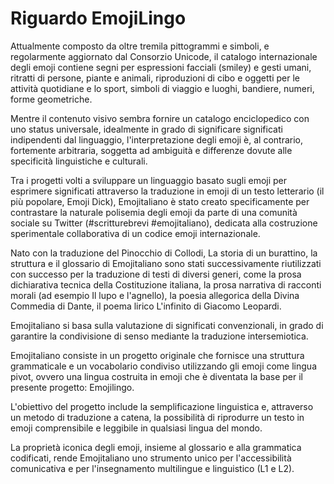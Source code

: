 # Riguardo EmojiLingo

Attualmente composto da oltre tremila pittogrammi e simboli, e regolarmente aggiornato dal Consorzio Unicode, il catalogo internazionale degli emoji contiene segni per espressioni facciali (smiley) e gesti umani, ritratti di persone, piante e animali, riproduzioni di cibo e oggetti per le attività quotidiane e lo sport, simboli di viaggio e luoghi, bandiere, numeri, forme geometriche.

Mentre il contenuto visivo sembra fornire un catalogo enciclopedico con uno status universale, idealmente in grado di significare significati indipendenti dal linguaggio, l'interpretazione degli emoji è, al contrario, fortemente arbitraria, soggetta ad ambiguità e differenze dovute alle specificità linguistiche e culturali.

Tra i progetti volti a sviluppare un linguaggio basato sugli emoji per esprimere significati attraverso la traduzione in emoji di un testo letterario (il più popolare, Emoji Dick), Emojitaliano è stato creato specificamente per contrastare la naturale polisemia degli emoji da parte di una comunità sociale su Twitter (#scritturebrevi #emojitaliano), dedicata alla costruzione sperimentale collaborativa di un codice emoji internazionale.

Nato con la traduzione del Pinocchio di Collodi, La storia di un burattino, la struttura e il glossario di Emojitaliano sono stati successivamente riutilizzati con successo per la traduzione di testi di diversi generi, come la prosa dichiarativa tecnica della Costituzione italiana, la prosa narrativa di racconti morali (ad esempio Il lupo e l'agnello), la poesia allegorica della Divina Commedia di Dante, il poema lirico L'infinito di Giacomo Leopardi.

Emojitaliano si basa sulla valutazione di significati convenzionali, in grado di garantire la condivisione di senso mediante la traduzione intersemiotica.

Emojitaliano consiste in un progetto originale che fornisce una struttura grammaticale e un vocabolario condiviso utilizzando gli emoji come lingua pivot, ovvero una lingua costruita in emoji che è diventata la base per il presente progetto: Emojilingo.

L'obiettivo del progetto include la semplificazione linguistica e, attraverso un metodo di traduzione a catena, la possibilità di riprodurre un testo in emoji comprensibile e leggibile in qualsiasi lingua del mondo.

La proprietà iconica degli emoji, insieme al glossario e alla grammatica codificati, rende Emojitaliano uno strumento unico per l'accessibilità comunicativa e per l'insegnamento multilingue e linguistico (L1 e L2).